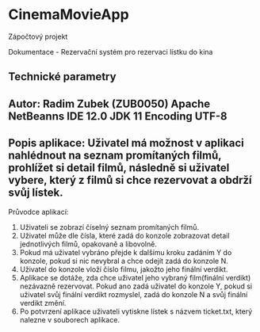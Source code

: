 # CinemaMovieApp
Zápočtový projekt

Dokumentace - Rezervační systém pro rezervaci lístku do kina

Technické parametry
--------------------
Autor: Radim Zubek (ZUB0050)
Apache NetBeanns IDE 12.0
JDK 11
Encoding UTF-8
--------------------

Popis aplikace:
Uživatel má možnost v aplikaci nahlédnout na seznam promítaných filmů, prohlížet si detail filmů,
následně si uživatel vybere, který z filmů si chce rezervovat a obdrží svůj lístek.
--------------------

Průvodce aplikací:
1) Uživateli se zobrazí číselný seznam promítaných filmů.
2) Uživatel může dle čísla, které zadá do konzole zobrazovat detail jednotlivých filmů, opakovaně a libovolně.
3) Pokud má uživatel vybráno přejde k dalšímu kroku zadáním Y do konzole, pokud si nic nevybral a chce odejít zadá do konzole N.
4) Uživatel do konzole vloží číslo filmu, jakožto jeho finální verdikt.
5) Aplikace se dotáže, zda chce uživatel jeho vybraný film(finální verdikt) nezávazně rezervovat.
   Pokud ano zadá uživatel do konzole Y, pokud si uživatel svůj finální verdikt rozmyslel, zadá do konzole N
   a svůj finální verdikt změní.
6) Po potvrzení aplikace uživateli vytiskne lístek s názvem ticket.txt, který nalezne v souborech aplikace.
